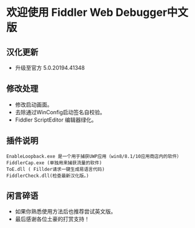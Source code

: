 # 欢迎使用 Fiddler Web Debugger中文版
## 汉化更新
 + 升级至官方 5.0.20194.41348
## 修改处理
 + 修改启动画面。
 + 去除通过WinConfig启动签名自校验。
 + Fiddler ScriptEditor 编辑器绿化。
## 插件说明
~~~
EnableLoopback.exe 是一个用于捕获UWP应用（win8/8.1/10应用商店内的软件）
FiddlerCap.exe (单独用来捕获流量的软件)
ToE.dll ( Fillder请求一键生成易语言代码)
FiddlerCheck.dll(检查最新汉化版。)
 ~~~
## 闲言碎语
+ 如果你熟悉使用方法后也推荐尝试英文版。
+ 最后感谢各位土豪的打赏支持！
